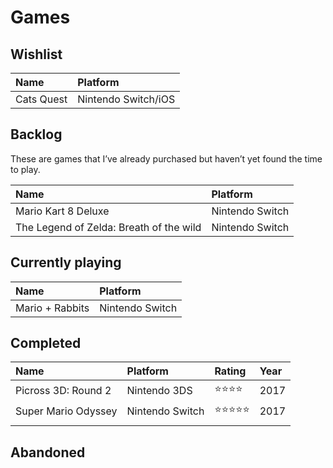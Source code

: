 # Games

## Wishlist

| Name | Platform |
|:--|:--|
| Cats Quest | Nintendo Switch/iOS |

## Backlog
These are games that I’ve already purchased but haven’t yet found the time to play.

| Name | Platform |
|:--|:--|
| Mario Kart 8 Deluxe | Nintendo Switch |
| The Legend of Zelda: Breath of the wild | Nintendo Switch |

## Currently playing

| Name | Platform |
|:--|:--|
| Mario + Rabbits | Nintendo Switch |

## Completed

| Name | Platform | Rating | Year |
|:--|:--|:--|:--|
| Picross 3D: Round 2 | Nintendo 3DS | ⭐️⭐️⭐️⭐️ | 2017 |
| Super Mario Odyssey | Nintendo Switch | ⭐️⭐️⭐️⭐️⭐️ | 2017 |
|  |  |  |

## Abandoned
